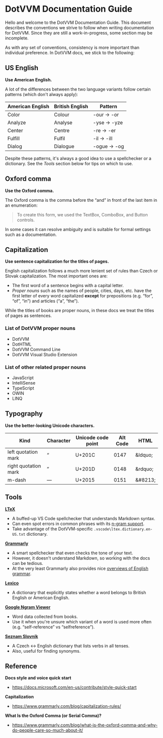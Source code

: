 # DotVVM Documentation Guide

Hello and welcome to the DotVVM Documentation Guide. This document describes the conventions we strive to follow when
writing documentation for DotVVM. Since they are still a work-in-progress, some section may be incomplete.

As with any set of conventions, consistency is more important than individual preference. In DotVVM docs, we stick to
the following:

## US English

**Use American English.**

A lot of the differences between the two language variants follow certain patterns (which don't always apply):

| American English | British English | Pattern      |
|------------------|-----------------|--------------|
| Color            | Colour          | -our -> -or  |
| Analyze          | Analyse         | -yse -> -yze |
| Center           | Centre          | -re -> -er   |
| Fulfill          | Fulfil          | -il -> -ill  |
| Dialog           | Dialogue        | -ogue -> -og |

Despite these patterns, it's always a good idea to use a spellchecker or a dictionary. See the _Tools_ section below
for tips on which to use.

## Oxford comma

**Use the Oxford comma.**

The Oxford comma is the comma before the “and” in front of the last item in an enumeration:

> To create this form, we used the TextBox, ComboBox, and Button controls.

In some cases it can resolve ambiguity and is suitable for formal settings such as a documentation.

## Capitalization

**Use sentence capitalization for the titles of pages.**

English capitalization follows a much more lenient set of rules than Czech or Slovak capitalization.
The most important ones are:

* The first word of a sentence begins with a capital letter.
* _Proper nouns_ such as the names of people, cities, days, etc. have the first letter of every word capitalized
  **except** for prepositions (e.g. “for”, “of”, “in”) and articles (“a”, “the”).

While the titles of books are proper nouns, in these docs we treat the titles of pages as sentences.


### List of DotVVM proper nouns

* DotVVM
* DotHTML
* DotVVM Command Line
* DotVVM Visual Studio Extension

### List of other related proper nouns

* JavaScript
* IntelliSense
* TypeScript
* OWIN
* LINQ

## Typography

**Use the better-looking Unicode characters.**

| Kind                  | Character | Unicode code point | Alt Code | HTML     |
|-----------------------|-----------|--------------------|----------|----------|
| left quotation mark   | “         | U+201C             | 0147     | &ldquo\; |
| right quotation mark  | ”         | U+201D             | 0148     | &rdquo\; |
| m-dash                | —         | U+2015             | 0151     | &#8213\; |

## Tools

**[LTeX](https://marketplace.visualstudio.com/items?itemName=valentjn.vscode-ltex)**
* A buffed-up VS Code spellchecker that understands Markdown syntax.
* Can even spot errors in common phrases with its [n-gram support](https://dev.languagetool.org/finding-errors-using-n-gram-data.html).
* Take advantage of the DotVVM-specific `.vscode\ltex.dictionary.en-US.txt` dictionary.

**[Grammarly](https://www.grammarly.com/)**
* A smart spellchecker that even checks the tone of your text.
* However, it doesn't understand Markdown, so working with the docs can be tedious.
* At the very least Grammarly also provides nice [overviews of English grammar](https://www.grammarly.com/blog/).

**[Lexico](https://www.lexico.com)**
* A dictionary that explicitly states whether a word belongs to British English or American English.

**[Google Ngram Viewer](https://books.google.com/ngrams)**
* Word data collected from books.
* Use it when you're unsure which variant of a word is used more often (e.g. “self-reference” vs “selfreference”).

**[Seznam Slovník](https://slovnik.seznam.cz)**
* A Czech <-> English dictionary that lists verbs in all tenses.
* Also, useful for finding synonyms.

## Reference

**Docs style and voice quick start**
* https://docs.microsoft.com/en-us/contribute/style-quick-start

**Capitalization**
* https://www.grammarly.com/blog/capitalization-rules/

**What Is the Oxford Comma (or Serial Comma)?**
* https://www.grammarly.com/blog/what-is-the-oxford-comma-and-why-do-people-care-so-much-about-it/
